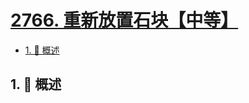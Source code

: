 # [2766. 重新放置石块【中等】](https://github.com/tnotesjs/TNotes.leetcode/tree/main/notes/2766.%20%E9%87%8D%E6%96%B0%E6%94%BE%E7%BD%AE%E7%9F%B3%E5%9D%97%E3%80%90%E4%B8%AD%E7%AD%89%E3%80%91)

<!-- region:toc -->

- [1. 📝 概述](#1--概述)

<!-- endregion:toc -->

## 1. 📝 概述
